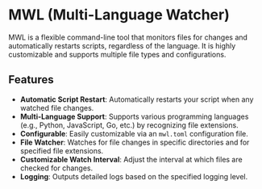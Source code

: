 # MWL (Multi-Language Watcher)

MWL is a flexible command-line tool that monitors files for changes and automatically restarts scripts, regardless of the language. It is highly customizable and supports multiple file types and configurations.

## Features

- **Automatic Script Restart**: Automatically restarts your script when any watched file changes.
- **Multi-Language Support**: Supports various programming languages (e.g., Python, JavaScript, Go, etc.) by recognizing file extensions.
- **Configurable**: Easily customizable via an `mwl.toml` configuration file.
- **File Watcher**: Watches for file changes in specific directories and for specified file extensions.
- **Customizable Watch Interval**: Adjust the interval at which files are checked for changes.
- **Logging**: Outputs detailed logs based on the specified logging level.

